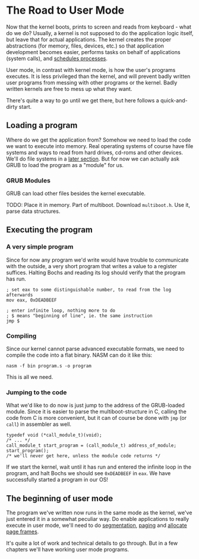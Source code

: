 # The Road to User Mode

Now that the kernel boots, prints to screen and reads from keyboard - what do
we do? Usually, a kernel is not supposed to do the application logic itself,
but leave that for actual applications. The kernel creates the proper
abstractions (for memory, files, devices, etc.) so that application development
becomes easier, performs tasks on behalf of applications (system calls), and
[schedules processes](#scheduling).

User mode, in contrast with kernel mode, is how the user's programs executes.
It is less privileged than the kernel, and will prevent badly written user
programs from messing with other programs or the kernel. Badly written kernels
are free to mess up what they want.

There's quite a way to go until we get there, but here follows a
quick-and-dirty start.

## Loading a program

Where do we get the application from? Somehow we need to load the code we want
to execute into memory. Real operating systems of course have file systems and
ways to read from hard drives, cd-roms and other devices.  We'll do file
systems in a [later section](#file-systems). But for now we can actually ask
GRUB to load the program as a "module" for us.

### GRUB Modules

GRUB can load other files besides the kernel executable.

TODO:
Place it in memory. Part of multiboot. Download `multiboot.h`. Use it, parse
data structures.

## Executing the program

### A very simple program

Since for now any program we'd write would have trouble to communicate with the
outside, a very short program that writes a value to a register suffices.
Halting Bochs and reading its log should verify that the program has run.

~~~ {.nasm}
; set eax to some distinguishable number, to read from the log afterwards
mov eax, 0xDEADBEEF

; enter infinite loop, nothing more to do
; $ means "beginning of line", ie. the same instruction
jmp $
~~~

### Compiling

Since our kernel cannot parse advanced executable formats, we need to compile
the code into a flat binary. NASM can do it like this:

    nasm -f bin program.s -o program

This is all we need.

### Jumping to the code

What we'd like to do now is just jump to the address of the GRUB-loaded module.
Since it is easier to parse the multiboot-structure in C, calling the code from
C is more convenient, but it can of course be done with `jmp` (or `call`) in
assembler as well.

~~~ {.c}
typedef void (*call_module_t)(void);
/* ... */
call_module_t start_program = (call_module_t) address_of_module;
start_program();
/* we'll never get here, unless the module code returns */
~~~

If we start the kernel, wait until it has run and entered the infinite loop in
the program, and halt Bochs we should see `0xDEADBEEF` in `eax`. We have
successfully started a program in our OS!

## The beginning of user mode

The program we've written now runs in the same mode as the kernel, we've just
entered it in a somewhat peculiar way. Do enable applications to really execute
in user mode, we'll need to do [segmentation](#segmentation), [paging](#paging)
and [allocate page frames](#page-frame-allocation).

It's quite a lot of work and technical details to go through. But in a few
chapters we'll have working user mode programs.
